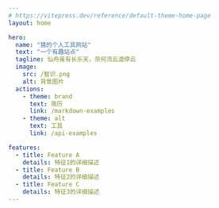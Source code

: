 ```yaml
---
# https://vitepress.dev/reference/default-theme-home-page
layout: home

hero:
  name: "猹的个人工具网站"
  text: "一个有趣站点"
  tagline: 仙舟虽有长乐天，奈何流云渡停云
  image:
    src: /智识.png
    alt: 背景图片
  actions:
    - theme: brand
      text: 简历
      link: /markdown-examples
    - theme: alt
      text: 工具
      link: /api-examples

features:
  - title: Feature A
    details: 特征1的详细描述
  - title: Feature B
    details: 特征2的详细描述
  - title: Feature C
    details: 特征3的详细描述
---
```


